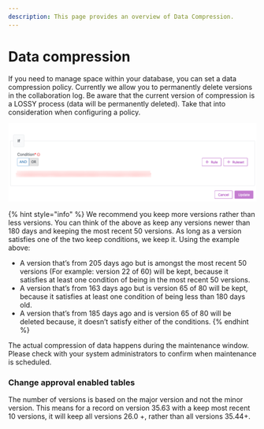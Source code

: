 ```yaml
---
description: This page provides an overview of Data Compression.
---
```


# Data compression

If you need to manage space within your database, you can set a data compression policy. Currently we allow you to permanently delete versions in the collaboration log. Be aware that the current version of compression is a LOSSY process (data will be permanently deleted). Take that into consideration when configuring a policy.

![](<../../../../.gitbook/assets/image (319).png>)

{% hint style="info" %}
We recommend you keep more versions rather than less versions. You can think of the above as keep any versions newer than 180 days and keeping the most recent 50 versions. As long as a version satisfies one of the two keep conditions, we keep it. Using the example above:

* A version that’s from 205 days ago but is amongst the most recent 50 versions (For example: version 22 of 60) will be kept, because it satisfies at least one condition of being in the most recent 50 versions.
* A version that’s from 163 days ago but is version 65 of 80 will be kept, because it satisfies at least one condition of being less than 180 days old.
* A version that’s from 185 days ago and is version 65 of 80 will be deleted because, it doesn’t satisfy either of the conditions.
{% endhint %}

The actual compression of data happens during the maintenance window. Please check with your system administrators to confirm when maintenance is scheduled.

### Change approval enabled tables

The number of versions is based on the major version and not the minor version. This means for a record on version 35.63 with a keep most recent 10 versions, it will keep all versions 26.0 +, rather than all versions 35.44+.
